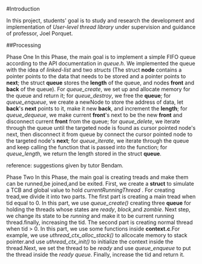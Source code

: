 #Introduction

In this project, students' goal is to study and research the 
development and implementation of *User-level thread library*
under supervision and guidance of professor, Joel Porquet.

##Processing

Phase One
In this Phase, the main goal is to implement a simple FIFO
queue according to the API documentation in *queue.h*. 
We implemented the queue with the idea of *linked-list* 
and two *structs* (The struct **node** contains a pointer
points to the data that needs to be stored and a pointer
points to **next**; the struct **queue** stores the **length**
of the queue, and nodes **front** and **back** of the queue). 
For *queue_create*, we set up and allocate memory for the queue 
and return it; for *queue_destroy*, we free the **queue**;
for *queue_enqueue*, we create a newNode to store the 
address of data, let **back**'s **next** points to it, make it
new **back**, and increment the **length**; for *queue_dequeue*,
we make current **front**'s next to be the new **front** and 
disconnect current **front** from the queue; for *queue_delete*, 
we iterate through the queue until the targeted node is found as 
cursor pointed node's next, then disconnect it from queue by 
connect the cursor pointed node to the targeted node's **next**;
for *queue_iterate*, we iterate through the queue and keep calling
the function that is passed into the function; for *queue_length*,
we return the length stored in the struct **queue**.


reference: suggestions given by tutor Bendam.

Phase Two
   In this Phase, the main goal is creating treads and make them can be
runned,be joined,and be exited. 
   First, we create a **struct** to simulate a TCB and global value to 
hold *currentRunningThread* .
   For creating tread,we divide it into two parts. The first part is 
creating a main tread when tid equal to 0. In this part, we use *queue_create()*
creating three **queue** for holding the threads whose states are *ready*, 
*block*,and *zombie*. Next step, we change its state to be *running* and 
make it to be current running thread.finally, increasing the tid. The second 
part is creating normal thread when tid > 0. In this part, we use some functions
inside **context.c**.For example, we use *uthread_ctx_alloc_stack()* to allcocate 
memory to stack pointer.and use *uthread_ctx_init()* to initialize the context 
inside the thread.Next, we set the thread to be *ready* and use *queue_enqueue* 
to put the thread inside the *ready queue*. Finally, increase the tid and return
it.






